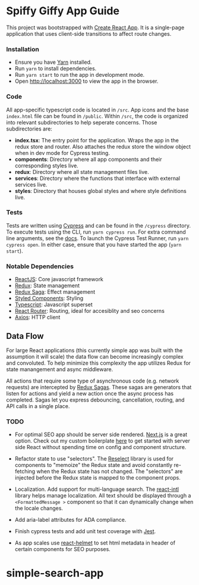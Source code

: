 # Spiffy Giffy App Guide

This project was bootstrapped with [Create React App](https://github.com/facebook/create-react-app). It is a single-page application that uses client-side transitions to affect route changes.

### Installation
- Ensure you have [Yarn](https://yarnpkg.com/en/) installed.
- Run `yarn` to install dependencies.
- Run `yarn start` to run the app in development mode.
- Open [http://localhost:3000](http://localhost:3000) to view the app in the browser.

### Code
All app-specific typescript code is located in `/src`. App icons and the base `index.html` file can be found in `/public`. Within `/src`, the code is organized into relevant subdirectories to help seperate concerns. Those subdirectories are:

- **index.tsx**: The entry point for the application. Wraps the app in the redux store and router. Also attaches the redux store the window object when in dev mode for Cypress testing.
- **components**: Directory where all app components and their corresponding styles live.
- **redux**: Directory where all state management files live.
- **services**: Directory where the functions that interface with external services live.
- **styles**: Directory that houses global styles and where style definitions live.

### Tests
Tests are written using [Cypress](https://www.cypress.io/) and can be found in the `/cypress` directory. To execute tests using the CLI, run `yarn cypress run`. For extra command line arguments, see the [docs](https://docs.cypress.io/guides/guides/command-line.html). To launch the Cypress Test Runner, run `yarn cypress open`. In either case, ensure that you have started the app (`yarn start`).

### Notable Dependencies

- [ReactJS](https://reactjs.org/): Core javascript framework
- [Redux](https://redux.js.org/): State management
- [Redux Saga](https://redux-saga.js.org/): Effect management
- [Styled Components](https://www.styled-components.com/): Styling
- [Typescript](https://www.typescriptlang.org/): Javascript superset
- [React Router](https://reacttraining.com/react-router/): Routing, ideal for accesiblity and seo concerns
- [Axios](https://github.com/axios/axios): HTTP client

## Data Flow

For large React applications (this currently simple app was built with the assumption it will scale) the data flow can become increasingly complex and convoluted. To help minimize this complexity the app utilizes Redux for state manangement and async middleware.

All actions that require some type of asynchronous code (e.g. network requests) are intercepted by [Redux Sagas](https://github.com/redux-saga/redux-saga). These sagas are generators that listen for actions and yield a new action once the async process has completed. Sagas let you express debouncing, cancellation, routing, and API calls in a single place.

### TODO
- For optimal SEO app should be server side rendered. [Next.js](https://nextjs.org/) is a great option. Check out my custom boilerplate [here](https://github.com/samgowda/next-app-custom-boilerplate) to get started with server side React without spending time on config and component structure.

- Refactor state to use "selectors". The [Reselect](https://github.com/reactjs/reselect) library is used for components to "memoize" the Redux state and avoid constantly re-fetching when the Redux state has not changed. The "selectors" are injected before the Redux state is mapped to the component props.

- Localization. Add support for multi-language search. The [react-intl](https://github.com/yahoo/react-intl) library helps manage localization. All text should be displayed through a `<FormattedMessage >` component so that it can dynamically change when the locale changes.

- Add aria-label attributes for ADA compliance.

- Finish cypress tests and add unit test coverage with [Jest](https://facebook.github.io/jest/docs/en/tutorial-react.html).

- As app scales use [react-helmet](https://github.com/nfl/react-helmet) to set html metadata in header of certain components for SEO purposes.

# simple-search-app
